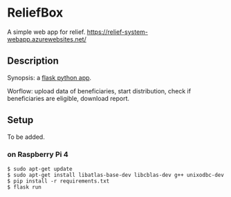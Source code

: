# ReliefBox

A simple web app for relief.
https://relief-system-webapp.azurewebsites.net/

## Description

Synopsis: a [flask python app](https://flask.palletsprojects.com/en/2.0.x/).

Worflow: upload data of beneficiaries, start distribution, check if beneficiaries are eligible, download report.

## Setup

To be added.

### on Raspberry Pi 4
```
$ sudo apt-get update
$ sudo apt-get install libatlas-base-dev libcblas-dev g++ unixodbc-dev
$ pip install -r requirements.txt
$ flask run
```
